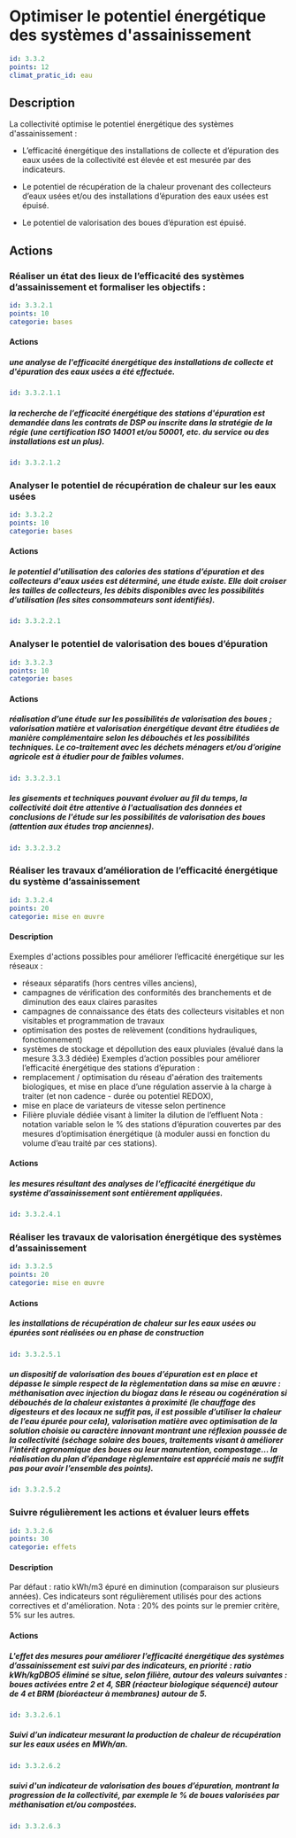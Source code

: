 # Optimiser le potentiel énergétique des systèmes d'assainissement
```yaml
id: 3.3.2
points: 12
climat_pratic_id: eau
```
## Description
La collectivité optimise le potentiel énergétique des systèmes d'assainissement :

- L’efficacité énergétique des installations de collecte et d’épuration des eaux usées de la collectivité est élevée et est mesurée par des indicateurs.

- Le potentiel de récupération de la chaleur provenant des collecteurs d’eaux usées et/ou des installations d’épuration des eaux usées est épuisé.

- Le potentiel de valorisation des boues d’épuration est épuisé.


## Actions
### Réaliser un état des lieux de l’efficacité des systèmes d’assainissement  et formaliser les objectifs :
```yaml
id: 3.3.2.1
points: 10
categorie: bases
```
#### Actions
##### une analyse de l'efficacité énergétique des installations de collecte et d'épuration des eaux usées a été effectuée.
```yaml
id: 3.3.2.1.1
```

##### la recherche de l’efficacité énergétique des stations d'épuration est demandée dans les contrats de DSP ou inscrite dans la stratégie de la régie (une certification ISO 14001 et/ou 50001, etc. du service ou des installations est un plus).
```yaml
id: 3.3.2.1.2
```


### Analyser le potentiel de récupération de chaleur sur les eaux usées
```yaml
id: 3.3.2.2
points: 10
categorie: bases
```
#### Actions
##### le potentiel d'utilisation des calories  des stations d’épuration et des collecteurs d'eaux usées est déterminé, une étude existe. Elle doit croiser les tailles de collecteurs, les débits disponibles avec les possibilités d’utilisation (les sites consommateurs sont identifiés).
```yaml
id: 3.3.2.2.1
```


### Analyser le potentiel de valorisation des boues d’épuration
```yaml
id: 3.3.2.3
points: 10
categorie: bases
```
#### Actions
##### réalisation d’une étude sur les possibilités de valorisation des boues ; valorisation matière et valorisation énergétique devant être étudiées de manière complémentaire selon les débouchés et les possibilités techniques. Le co-traitement avec les déchets ménagers et/ou d’origine agricole est à étudier pour de faibles volumes.
```yaml
id: 3.3.2.3.1
```

##### les gisements et techniques pouvant évoluer au fil du temps, la collectivité doit être attentive à l'actualisation des données et conclusions de l'étude sur les possibilités de valorisation des boues (attention aux études trop anciennes).
```yaml
id: 3.3.2.3.2
```


### Réaliser les travaux d’amélioration de l’efficacité énergétique du système d’assainissement
```yaml
id: 3.3.2.4
points: 20
categorie: mise en œuvre
```
#### Description
Exemples d'actions possibles pour améliorer l’efficacité énergétique sur les réseaux :
* réseaux séparatifs (hors centres villes anciens),
* campagnes de vérification des conformités des branchements et de diminution des eaux claires parasites
* campagnes de connaissance des états des collecteurs visitables et non visitables et programmation de travaux
* optimisation des postes de relèvement (conditions hydrauliques, fonctionnement)
* systèmes de stockage et dépollution des eaux pluviales (évalué dans la mesure 3.3.3 dédiée)
Exemples d’action possibles pour améliorer l’efficacité énergétique des stations d’épuration :
* remplacement / optimisation du réseau d'aération des traitements biologiques, et mise en place d’une régulation  asservie à la charge à traiter (et non cadence - durée ou potentiel REDOX),
* mise en place de variateurs de vitesse selon pertinence
* Filière pluviale dédiée visant à limiter la dilution de l’effluent
Nota : notation variable selon le % des stations d’épuration  couvertes par des mesures d’optimisation énergétique (à moduler aussi en fonction du volume d’eau traité par ces stations).

#### Actions
##### les mesures résultant des analyses de l’efficacité énergétique du système d’assainissement sont entièrement appliquées.
```yaml
id: 3.3.2.4.1
```


### Réaliser les travaux de valorisation énergétique des systèmes d’assainissement
```yaml
id: 3.3.2.5
points: 20
categorie: mise en œuvre
```
#### Actions
##### les installations de récupération de chaleur sur les eaux usées ou épurées sont réalisées ou en phase de construction
```yaml
id: 3.3.2.5.1
```

##### un dispositif de valorisation des boues d’épuration est en place et dépasse le simple respect de la règlementation dans sa mise en œuvre : méthanisation avec injection du biogaz dans le réseau ou cogénération si débouchés de la chaleur existantes à proximité (le chauffage des digesteurs et des locaux ne suffit pas, il est possible d’utiliser la chaleur de l’eau épurée pour cela), valorisation matière avec optimisation de la solution choisie ou caractère innovant montrant une réflexion poussée de la collectivité (séchage solaire des boues, traitements visant à améliorer l'intérêt agronomique des boues ou leur manutention, compostage… la réalisation du plan d’épandage règlementaire est apprécié mais ne suffit pas pour avoir l’ensemble des points).
```yaml
id: 3.3.2.5.2
```


### Suivre régulièrement les actions et évaluer leurs effets
```yaml
id: 3.3.2.6
points: 30
categorie: effets
```
#### Description
Par défaut : ratio kWh/m3 épuré en diminution (comparaison sur plusieurs années).
Ces indicateurs sont régulièrement utilisés pour des actions correctives et d'amélioration.
Nota : 20% des points sur le premier critère, 5% sur les autres.

#### Actions
##### L'effet des mesures pour améliorer l’efficacité énergétique des systèmes d’assainissement est suivi par des indicateurs, en priorité : ratio kWh/kgDBO5 éliminé se situe, selon filière, autour des valeurs suivantes : boues activées entre 2 et 4, SBR (réacteur biologique séquencé) autour de 4 et BRM (bioréacteur à membranes) autour de 5.
```yaml
id: 3.3.2.6.1
```

##### Suivi d’un indicateur mesurant la production de chaleur de récupération sur les eaux usées en MWh/an.
```yaml
id: 3.3.2.6.2
```

##### suivi d'un indicateur de valorisation des boues d’épuration, montrant la progression de la collectivité, par exemple le % de boues valorisées par méthanisation et/ou compostées.
```yaml
id: 3.3.2.6.3
```


